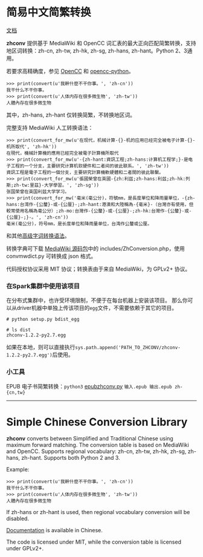 简易中文简繁转换
===============

[文档](https://pythonhosted.org/zhconv/)

**zhconv** 提供基于 MediaWiki 和 OpenCC 词汇表的最大正向匹配简繁转换，支持地区词转换：zh-cn, zh-tw, zh-hk, zh-sg, zh-hans, zh-hant。Python 2、3通用。

若要求高精确度，参见 [OpenCC](https://github.com/BYVoid/OpenCC) 和 [opencc-python](https://pypi.python.org/pypi/opencc-python)。

```pycon
>>> print(convert(u'我幹什麼不干你事。', 'zh-cn'))
我干什么不干你事。
>>> print(convert(u'人体内存在很多微生物', 'zh-tw'))
人體內存在很多微生物
```

其中，zh-hans, zh-hant 仅转换简繁，不转换地区词。

完整支持 MediaWiki 人工转换语法：

```pycon
>>> print(convert_for_mw(u'在现代，机械计算-{}-机的应用已经完全被电子计算-{}-机所取代', 'zh-hk'))
在現代，機械計算機的應用已經完全被電子計算機所取代
>>> print(convert_for_mw(u'-{zh-hant:資訊工程;zh-hans:计算机工程学;}-是电子工程的一个分支，主要研究计算机软硬件和二者间的彼此联系。', 'zh-tw'))
資訊工程是電子工程的一個分支，主要研究計算機軟硬體和二者間的彼此聯繫。
>>> print(convert_for_mw(u'張國榮曾在英國-{zh:利兹;zh-hans:利兹;zh-hk:列斯;zh-tw:里茲}-大学學習。', 'zh-sg'))
张国荣曾在英国利兹大学学习。
>>> print(convert_for_mw('毫米(毫公分)，符號mm，是長度單位和降雨量單位，-{zh-hans:台湾作-{公釐}-或-{公厘}-;zh-hant:港澳和大陸稱為-{毫米}-（台灣亦有使用，但較常使用名稱為毫公分）;zh-mo:台灣作-{公釐}-或-{公厘}-;zh-hk:台灣作-{公釐}-或-{公厘}-;}-。', 'zh-cn'))
毫米(毫公分)，符号mm，是长度单位和降雨量单位，台湾作公釐或公厘。
```

和其他[高级字词转换语法](https://zh.wikipedia.org/wiki/Help:%E9%AB%98%E7%BA%A7%E5%AD%97%E8%AF%8D%E8%BD%AC%E6%8D%A2%E8%AF%AD%E6%B3%95)。

转换字典可下载 [MediaWiki 源码包](https://www.mediawiki.org/wiki/Download)中的 includes/ZhConversion.php，使用 convmwdict.py 可转换成 json 格式。

代码授权协议采用 MIT 协议；转换表由于来自 MediaWiki，为 GPLv2+ 协议。


### 在Spark集群中使用该项目

在分布式集群中，也许受环境限制，不便于在每台机器上安装该项目。
那么你可以从driver机器中单独上传该项目的`egg`文件，不需要依赖于其它的项目。

```
# python setup.py bdist_egg

# ls dist
zhconv-1.2.2-py2.7.egg
```

如果在本地，则可以直接执行`sys.path.append('PATH_TO_ZHCONV/zhconv-1.2.2-py2.7.egg')`后使用。

### 小工具

EPUB 电子书简繁转换：`python3` [epubzhconv.py](https://github.com/The-Orizon/nlputils/blob/master/epubzhconv.py) `输入.epub 输出.epub zh-{cn,tw}`

---

Simple Chinese Conversion Library
=================================

**zhconv** converts between Simplified and Traditional Chinese using maximum forward matching. The conversion table is based on MediaWiki and OpenCC. Supports regional vocabulary: zh-cn, zh-tw, zh-hk, zh-sg, zh-hans, zh-hant. Supports both Python 2 and 3.

Example:

```pycon
>>> print(convert(u'我幹什麼不干你事。', 'zh-cn'))
我干什么不干你事。
>>> print(convert(u'人体内存在很多微生物', 'zh-tw'))
人體內存在很多微生物
```

If zh-hans or zh-hant is used, then regional vocabulary conversion will be disabled.

[Documentation](https://pythonhosted.org/zhconv/) is available in Chinese.

The code is licensed under MIT, while the conversion table is licensed under GPLv2+.
